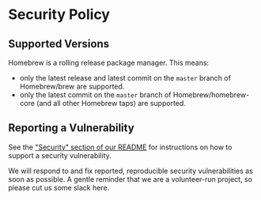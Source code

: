 # Security Policy

## Supported Versions

Homebrew is a rolling release package manager. This means:

- only the latest release and latest commit on the `master` branch of Homebrew/brew are supported.
- only the latest commit on the `master` branch of Homebrew/homebrew-core (and all other Homebrew taps) are supported.

## Reporting a Vulnerability

See the ["Security" section of our README](https://github.com/Homebrew/brew/blob/master/README.md#security) for instructions on how to support a security vulnerability.

We will respond to and fix reported, reproducible security vulnerabilities as soon as possible. A gentle reminder that we are a volunteer-run project, so please cut us some slack here.
